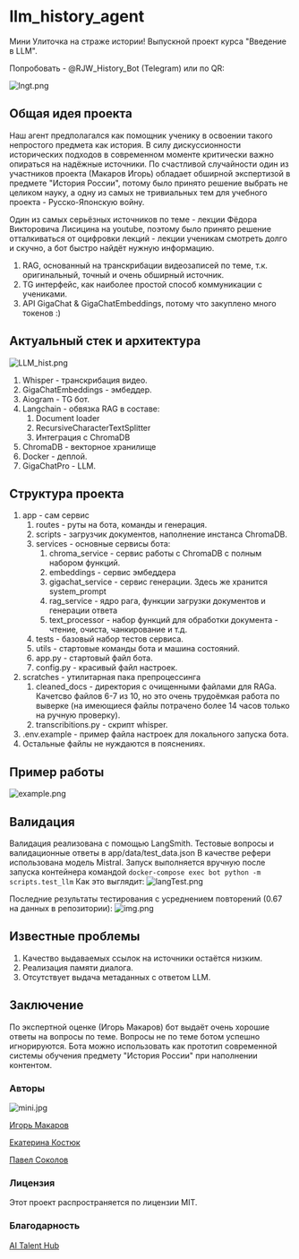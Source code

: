 # llm_history_agent
Мини Улиточка на страже истории! Выпускной проект курса "Введение в LLM".

Попробовать - @RJW_History_Bot (Telegram) или по QR:

![lngt.png](artifacts%2Flngt.png)

## Общая идея проекта
Наш агент предполагался как помощник ученику в освоении такого непростого предмета как история. В силу дискуссионности
исторических подходов в современном моменте критически важно опираться на надёжные источники. По счастливой случайности
один из участников проекта (Макаров Игорь) обладает обширной экспертизой в предмете "История России", потому было
принято решение выбрать не целиком науку, а одну из самых не тривиальных тем для учебного проекта - Русско-Японскую
войну.

Один из самых серьёзных источников по теме - лекции Фёдора Викторовича Лисицина на youtube, поэтому было принято решение
отталкиваться от оцифровки лекций - лекции ученикам смотреть долго и скучно, а бот быстро найдёт нужную информацию.

1. RAG, основанный на транскрибации видеозаписей по теме, т.к. оригинальный, точный и очень обширный источник.
2. TG интерфейс, как наиболее простой способ коммуникации с учениками.
3. API GigaChat & GigaChatEmbeddings, потому что закуплено много токенов :)

## Актуальный стек и архитектура
![LLM_hist.png](artifacts%2FLLM_hist.png)

1. Whisper - транскрибация видео.
2. GigaChatEmbeddings - эмбеддер.
3. Aiogram - TG бот.
4. Langchain - обвязка RAG в составе:
   1. Document loader
   2. RecursiveCharacterTextSplitter
   3. Интеграция c ChromaDB
4. ChromaDB - векторное хранилище
5. Docker - деплой.
6. GigaChatPro - LLM.

## Структура проекта
1. app - сам сервис
   1. routes - руты на бота, команды и генерация.
   2. scripts - загрузчик документов, наполнение инстанса ChromaDB.
   3. services - основные сервисы бота:
      1. chroma_service - сервис работы с ChromaDB с полным набором функций.
      2. embeddings - сервис эмбеддера
      3. gigachat_service - сервис генерации. Здесь же хранится system_prompt
      4. rag_service - ядро рага, функции загрузки документов и генерации ответа
      5. text_processor - набор функций для обработки документа - чтение, очиста, чанкирование и т.д.
   4. tests - базовый набор тестов сервиса.
   5. utils - стартовые команды бота и машина состояний.
   6. app.py - стартовый файл бота.
   7. config.py - красивый файл настроек.
2. scratches - утилитарная пака препроцессинга
   1. cleaned_docs - директория с очищенными файлами для RAGa. Качетсво файлов 6-7 из 10, но это очень трудоёмкая работа по выверке (на имеющиеся файлы потрачено более 14 часов только на ручную проверку).
   2. transcribitions.py - скрипт whisper.
3. .env.example - пример файла настроек для локального запуска бота.
4. Остальные файлы не нуждаются в пояснениях.

## Пример работы
![example.png](artifacts%2Fexample.png)

## Валидация

Валидация реализована с помощью LangSmith. 
Тестовые вопросы и валидационные ответы в app/data/test_data.json
В качестве рефери использована модель Mistral.
Запуск выполняется вручную после запуска контейнера командой `docker-compose exec bot python -m scripts.test_llm`
Как это выглядит:
![langTest.png](artifacts%2FlangTest.png)

Последние результаты тестирования c усреднением повторений (0.67 на данных в репозитории):
![img.png](artifacts/img.png)

## Известные проблемы
1. Качество выдаваемых ссылок на источники остаётся низким.
3. Реализация памяти диалога.
5. Отсутствует выдача метаданных с ответом LLM.

## Заключение
По экспертной оценке (Игорь Макаров) бот выдаёт очень хорошие ответы на вопросы по теме. Вопросы не по теме ботом успешно игнорируются.
Бота можно использовать как прототип современной системы обучения предмету "История России" при наполнении контентом.

### Авторы

![mini.jpg](artifacts%2Fmini.jpg)

[Игорь Макаров](https://t.me/qeshtir)

[Екатерина Костюк](https://t.me/Jenova_13)

[Павел Соколов](https://t.me/SPI_q)

### Лицензия

Этот проект распространяется по лицензии MIT.

### Благодарность

[AI Talent Hub](https://ai.itmo.ru/)